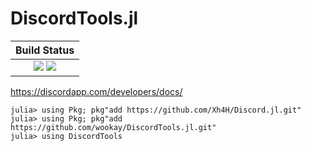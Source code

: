 # DiscordTools.jl

|  **Build Status**                                                |
|:----------------------------------------------------------------:|
|  [![][travis-img]][travis-url]  [![][codecov-img]][codecov-url]  |


https://discordapp.com/developers/docs/

```
julia> using Pkg; pkg"add https://github.com/Xh4H/Discord.jl.git"
julia> using Pkg; pkg"add https://github.com/wookay/DiscordTools.jl.git"
julia> using DiscordTools
```


[travis-img]: https://api.travis-ci.org/wookay/DiscordTools.jl.svg?branch=master
[travis-url]: https://travis-ci.org/wookay/DiscordTools.jl

[codecov-img]: https://codecov.io/gh/wookay/DiscordTools.jl/branch/master/graph/badge.svg
[codecov-url]: https://codecov.io/gh/wookay/DiscordTools.jl/branch/master
